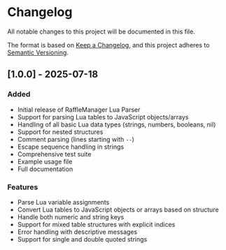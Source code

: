 # Changelog

All notable changes to this project will be documented in this file.

The format is based on [Keep a Changelog](https://keepachangelog.com/en/1.0.0/),
and this project adheres to [Semantic Versioning](https://semver.org/spec/v2.0.0.html).

## [1.0.0] - 2025-07-18

### Added
- Initial release of RaffleManager Lua Parser
- Support for parsing Lua tables to JavaScript objects/arrays
- Handling of all basic Lua data types (strings, numbers, booleans, nil)
- Support for nested structures
- Comment parsing (lines starting with `--`)
- Escape sequence handling in strings
- Comprehensive test suite
- Example usage file
- Full documentation

### Features
- Parse Lua variable assignments
- Convert Lua tables to JavaScript objects or arrays based on structure
- Handle both numeric and string keys
- Support for mixed table structures with explicit indices
- Error handling with descriptive messages
- Support for single and double quoted strings
